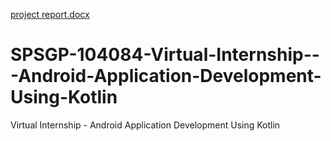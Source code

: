 [project report.docx](https://github.com/smartinternz02/SPSGP-104084-Virtual-Internship---Android-Application-Development-Using-Kotlin/files/9641349/project.report.docx)
# SPSGP-104084-Virtual-Internship---Android-Application-Development-Using-Kotlin
Virtual Internship - Android Application Development Using Kotlin
